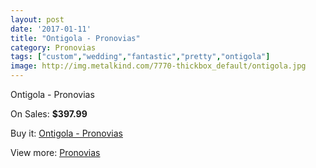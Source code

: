 ```yaml
---
layout: post
date: '2017-01-11'
title: "Ontigola - Pronovias"
category: Pronovias
tags: ["custom","wedding","fantastic","pretty","ontigola"]
image: http://img.metalkind.com/7770-thickbox_default/ontigola.jpg
---
```

Ontigola - Pronovias

On Sales: **$397.99**
<a href="https://www.metalkind.com/en/pronovias/3404-ontigola.html"><amp-img layout="responsive" width="600" height="600" src="//img.metalkind.com/7770-thickbox_default/ontigola.jpg" alt="Ontigola - Pronovias 0" /></a>
<a href="https://www.metalkind.com/en/pronovias/3404-ontigola.html"><amp-img layout="responsive" width="600" height="600" src="//img.metalkind.com/7771-thickbox_default/ontigola.jpg" alt="Ontigola - Pronovias 1" /></a>
<a href="https://www.metalkind.com/en/pronovias/3404-ontigola.html"><amp-img layout="responsive" width="600" height="600" src="//img.metalkind.com/7772-thickbox_default/ontigola.jpg" alt="Ontigola - Pronovias 2" /></a>
<a href="https://www.metalkind.com/en/pronovias/3404-ontigola.html"><amp-img layout="responsive" width="600" height="600" src="//img.metalkind.com/7773-thickbox_default/ontigola.jpg" alt="Ontigola - Pronovias 3" /></a>

Buy it: [Ontigola - Pronovias](https://www.metalkind.com/en/pronovias/3404-ontigola.html "Ontigola - Pronovias")

View more: [Pronovias](https://www.metalkind.com/en/103-pronovias "Pronovias")